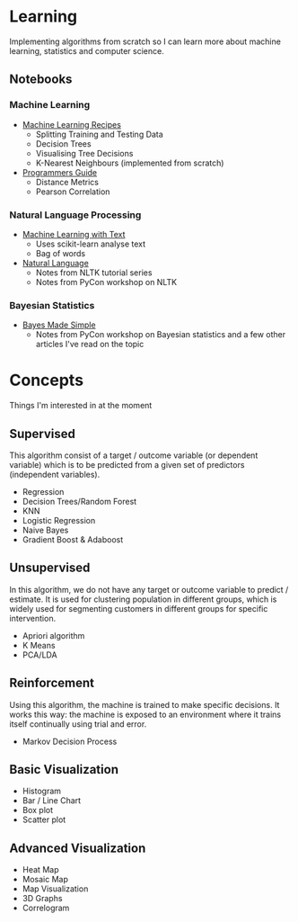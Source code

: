 # Learning
Implementing algorithms from scratch so I can learn more about machine learning, statistics and computer science.

## Notebooks

### Machine Learning
- [Machine Learning Recipes](notebooks/ml_recipes.ipynb)
    - Splitting Training and Testing Data
    - Decision Trees
    - Visualising Tree Decisions
    - K-Nearest Neighbours (implemented from scratch)
- [Programmers Guide](notebooks/programmers_guide.ipynb)
    - Distance Metrics
    - Pearson Correlation

### Natural Language Processing
- [Machine Learning with Text](notebooks/ml_text.ipynb)
    - Uses scikit-learn analyse text
    - Bag of words
- [Natural Language](notebooks/natural_language.ipynb)
    - Notes from NLTK tutorial series
    - Notes from PyCon workshop on NLTK

### Bayesian Statistics
- [Bayes Made Simple](notebooks/bayes_simple.ipynb)
    - Notes from PyCon workshop on Bayesian statistics and a few other articles I've read on the topic

# Concepts

Things I'm interested in at the moment

## Supervised
This algorithm consist of a target / outcome variable (or dependent variable) which is to be predicted from a given set of predictors (independent variables).
- Regression
- Decision Trees/Random Forest
- KNN
- Logistic Regression
- Naive Bayes
- Gradient Boost & Adaboost

## Unsupervised
 In this algorithm, we do not have any target or outcome variable to predict / estimate.  It is used for clustering population in different groups, which is widely used for segmenting customers in different groups for specific intervention.
- Apriori algorithm
- K Means
- PCA/LDA

## Reinforcement
Using this algorithm, the machine is trained to make specific decisions. It works this way: the machine is exposed to an environment where it trains itself continually using trial and error.
- Markov Decision Process

## Basic Visualization
- Histogram
- Bar / Line Chart
- Box plot
- Scatter plot

## Advanced Visualization
- Heat Map
- Mosaic Map
- Map Visualization
- 3D Graphs
- Correlogram